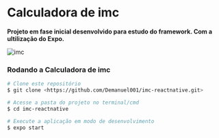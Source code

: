 # Calculadora de imc

**Projeto em fase inicial desenvolvido para estudo do framework.
Com a ultilização do Expo.**

![imc](https://user-images.githubusercontent.com/43572938/133889163-a3aba9df-2e57-45b7-a98e-7dcad4866d15.gif)

### Rodando a Calculadora de imc
~~~bash
# Clone este repositório
$ git clone <https://github.com/Demanuel001/imc-reactnative.git>

# Acesse a pasta do projeto no terminal/cmd
$ cd imc-reactnative

# Execute a aplicação em modo de desenvolvimento
$ expo start

~~~
